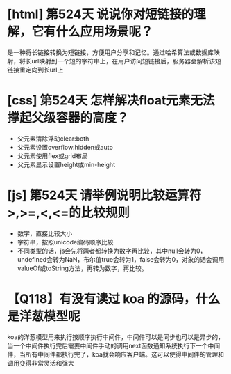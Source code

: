 # [html] 第524天 说说你对短链接的理解，它有什么应用场景呢？

是一种将长链接转换为短链接，方便用户分享和记忆。通过哈希算法或数据库映射，将长url映射到一个短的字符串上，在用户访问短链接后，服务器会解析该短链接重定向到长url上

# [css] 第524天 怎样解决float元素无法撑起父级容器的高度？

- 父元素清除浮动clear:both
- 父元素设置overflow:hidden或auto
- 父元素使用flex或grid布局
- 父元素显示设置height或min-height

# [js] 第524天 请举例说明比较运算符>,>=,<,<=的比较规则

- 数字，直接比较大小
- 字符串，按照unicode编码顺序比较
- 不同类型的话，js会先将两者都转换为数字再比较，其中null会转为0，undefined会转为NaN，布尔值true会转为1，false会转为0，对象的话会调用valueOf或toString方法，再转为数字，再比较。

# 【Q118】有没有读过 koa 的源码，什么是洋葱模型呢

koa的洋葱模型用来执行按顺序执行中间件，中间件可以是同步也可以是异步的，当一个中间件执行完后需要中间件手动的调用next函数通知系统执行下一个中间件，当所有中间件都执行完了，koa就会响应客户端。这可以使得中间件的管理和调用变得非常灵活和强大
